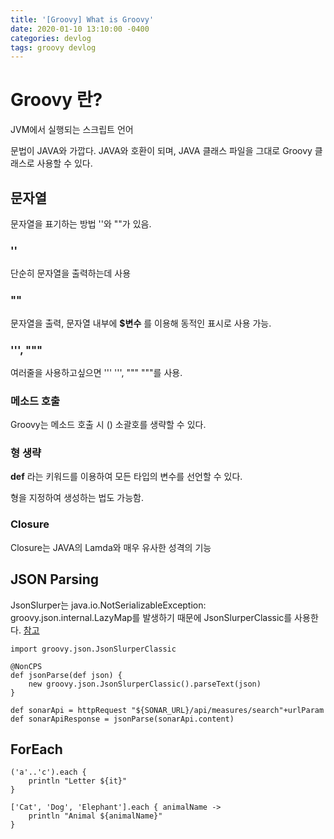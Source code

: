 ```yaml
---
title: '[Groovy] What is Groovy'
date: 2020-01-10 13:10:00 -0400
categories: devlog
tags: groovy devlog
---
```


# Groovy 란?

JVM에서 실행되는 스크립트 언어

문법이 JAVA와 가깝다. JAVA와 호환이 되며, JAVA 클래스 파일을 그대로 Groovy 클래스로 사용할 수 있다.

## 문자열

문자열을 표기하는 방법 ''와 ""가 있음.

### ''

단순히 문자열을 출력하는데 사용

### ""

문자열을 출력, 문자열 내부에 **\$변수** 를 이용해 동적인 표시로 사용 가능.

### ''', """

여러줄을 사용하고싶으면 ''' ''', """ """를 사용.

### 메소드 호출

Groovy는 메소드 호출 시 () 소괄호를 생략할 수 있다.

### 형 생략

**def** 라는 키워드를 이용하여 모든 타입의 변수를 선언할 수 있다.

형을 지정하여 생성하는 법도 가능함.

### Closure

Closure는 JAVA의 Lamda와 매우 유사한 성격의 기능

## JSON Parsing

JsonSlurper는 java.io.NotSerializableException: groovy.json.internal.LazyMap를 발생하기 때문에 JsonSlurperClassic를 사용한다. [참고](https://stackoverflow.com/questions/37864542/jenkins-pipeline-notserializableexception-groovy-json-internal-lazymap)

```
import groovy.json.JsonSlurperClassic

@NonCPS
def jsonParse(def json) {
    new groovy.json.JsonSlurperClassic().parseText(json)
}

def sonarApi = httpRequest "${SONAR_URL}/api/measures/search"+urlParam
def sonarApiResponse = jsonParse(sonarApi.content)

```

## ForEach

```
('a'..'c').each {
    println "Letter ${it}"
}

['Cat', 'Dog', 'Elephant'].each { animalName ->
    println "Animal ${animalName}"
}
```
